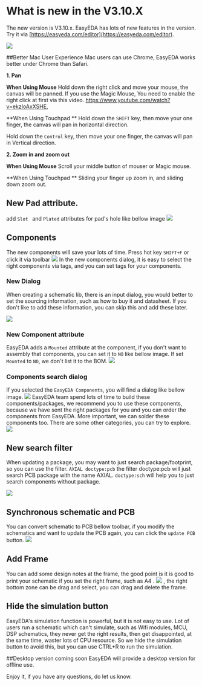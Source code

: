 # What is new in the V3.10.X  
 

The new version is V3.10.x. EasyEDA has lots of new features in the version. Try it via [https://easyeda.com/editor](https://easyeda.com/editor).


![](./images/V3.10.x.png)
 



##Better Mac User Experience 
Mac users can use Chrome, EasyEDA works better under Chrome than Safari.

**1. Pan**
 
 **When Using Mouse**
Hold down  the right click and move your mouse, the canvas will be panned.
If you use the Magic Mouse, You need to enable the right click at first via this video. https://www.youtube.com/watch?v=ekzIoAxXSHE,

**When Using Touchpad **
 Hold down the `SHIFT` key, then move your one finger, the canvas will pan in horizontal direction.
 
Hold down the `Control` key, then move your one finger, the canvas will pan in  Vertical  direction. 

**2. Zoom in and zoom out**

 **When Using Mouse**
Scroll your middle button of mouser or Magic mouse.

 **When Using Touchpad **
Sliding your finger up  zoom in, and sliding down  zoom out.

## New Pad attribute.
add `Slot ` and `Plated` attributes for pad's hole like bellow image
![](images/image51.png)


## Components 
The new components will save your lots of time. Press hot key `SHIFT+F`  or click it via toolbar ![](./images/components-button.png) 
In the new components dialog, it is easy to select the right components via tags, and you can set tags for your components.

### New Dialog
   When creating a schematic lib, there is an input dialog, you would better to set the sourcing information, such as how to buy it and datasheet. If you don't like to add these information, you can skip this and add these later.

![](./images/newComponent.png) 


### New Component attribute
  EasyEDA adds a `Mounted` attribute at the component, if you don't want to assembly that components, you can set it to `NO` like bellow image. If set `Mounted` to `NO`, we don't list it to the BOM.
![](./images/mounted.png) 

### Components search dialog
If you selected the `EasyEDA Components`, you will find a dialog like bellow image.
 ![](./images/componentsDialog.png) 
EasyEDA team spend lots of time to build these components/packages, we recommend you to use these components, because we have sent the right packages for you and you can order the components from EasyEDA.  More important, we can solder these components too.
There are some other categories, you can try to explore. 
  ![](./images/Component-cat.png) 


## New search filter
 When updating a package, you may want to just  search package/footprint, so you can use the filter. `AXIAL doctype:pcb` the filter doctype:pcb will just search PCB package with the name AXIAL. 
  `doctype:sch` will help you to just search components without package.

 ![](./images/setpackage.png) 
 
 
## Synchronous schematic and PCB
 You can convert schematic to PCB bellow toolbar, if you modify the schematics and want to update the PCB again, you can click the `update PCB` button. 
  ![](./images/sy-sch-pcb.png) 


 ## Add Frame
 You can add some design notes at the frame, the good point is it is good to print your schematic if you set the right frame, such as A4 . 
 ![](./images/frames.png) , the right bottom zone can be drag and select, you can drag and delete the frame.


## Hide the simulation button
EasyEDA's simulation function is powerful, but it is not easy to use. Lot of users run a schematic which can't simulate, such as Wifi modules, MCU, DSP schematics, they never get the right results, then get disappointed, at the same time, waster lots of CPU resource.
So we hide the simulation button to avoid this, but you can use CTRL+R to run the simulation.

##Desktop version coming soon
  EasyEDA will provide a desktop version for offline use. 



Enjoy it, if you have any questions, do let us know.



 
 





 